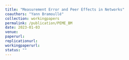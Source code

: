 ```yaml
---
title: "Measurement Error and Peer Effects in Networks"
coauthors: "Yann Bramoullé"
collection: workingpapers
permalink: /publication/PEME_BM
date: 2023-01-03
venue:
paperurl:
replicationurl:
workingpaperurl:
status: ""
---
```

